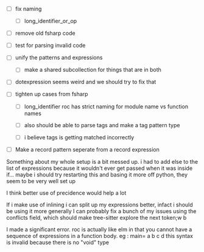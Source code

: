 - [ ] fix naming
	- [ ] long_identifier_or_op

- [ ] remove old fsharp code
- [ ] test for parsing invalid code
- [ ] unify the patterns and expressions
	- [ ] make a shared subcollection for things that are in both 
- [ ] dotexpression seems weird and we should try to fix that 
- [ ] tighten up cases from fsharp

	- [ ] long_identifier
		roc has strict naming for module name vs function names 
	- [ ] also should be able to parse tags and make a tag pattern type

	- [ ] i believe tags is getting matched incorrectly


- [ ] Make a record pattern seperate from a record expression

Something about my whole setup is a bit messed up. i had to add else to the list of expressions because it wouldn't ever get passed when it was inside if... maybe i should try restarting this and basing it more off python, they seem to be very well set up

I think better use of precidence would help a lot

If i make use of inlining i can split up my expressions better, infact i should be using it more generally
I can probably fix a bunch of my issues using the conflicts field, which should make tree-sitter explore the next token;w
 b

I made a significant error.
roc is actually like elm in that you cannot have a sequence of expressions in a function body.
eg :
main=
	a b 
	c d
this syntax is invalid because there is no "void" type
